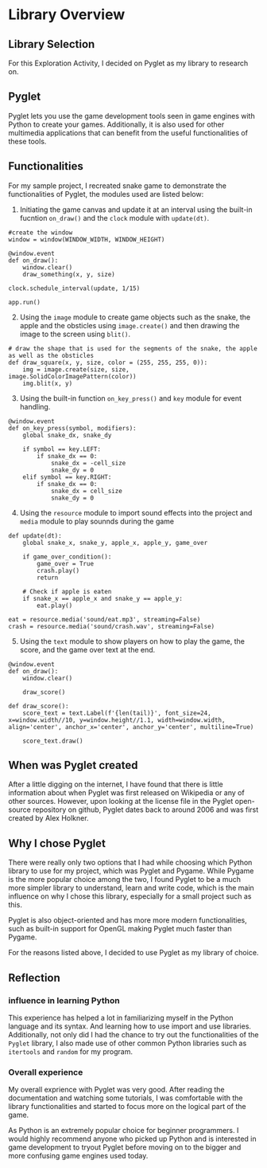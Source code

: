 # Library Overview

## Library Selection

For this Exploration Activity, I decided on Pyglet as my library to research on. 

## Pyglet

Pyglet lets you use the game development tools seen in game engines with Python to create your games. Additionally, it is also used for other multimedia applications that can benefit from the useful functionalities of these tools.

## Functionalities

For my sample project, I recreated snake game to demonstrate the functionalities of Pyglet, the modules used are listed below:

1. Initiating the game canvas and update it at an interval using the built-in fucntion `on_draw()` and the `clock` module with `update(dt)`.

```
#create the window
window = window(WINDOW_WIDTH, WINDOW_HEIGHT)

@window.event
def on_draw():
    window.clear()
    draw_something(x, y, size)

clock.schedule_interval(update, 1/15)

app.run()
```

2. Using the `image` module to create game objects such as the snake, the apple and the obsticles using `image.create()` and then drawing the image to the screen using `blit()`.

```
# draw the shape that is used for the segments of the snake, the apple as well as the obsticles
def draw_square(x, y, size, color = (255, 255, 255, 0)):
    img = image.create(size, size, image.SolidColorImagePattern(color))
    img.blit(x, y)
```

3. Using the built-in function `on_key_press()` and `key` module for event handling.

```
@window.event
def on_key_press(symbol, modifiers):
    global snake_dx, snake_dy

    if symbol == key.LEFT:
        if snake_dx == 0:
            snake_dx = -cell_size
            snake_dy = 0
    elif symbol == key.RIGHT:
        if snake_dx == 0:
            snake_dx = cell_size
            snake_dy = 0
```
4. Using the `resource` module to import sound effects into the project and `media` module to play sounnds during the game

```
def update(dt):
    global snake_x, snake_y, apple_x, apple_y, game_over
    
    if game_over_condition():
        game_over = True
        crash.play()
        return

    # Check if apple is eaten
    if snake_x == apple_x and snake_y == apple_y:
        eat.play()

eat = resource.media('sound/eat.mp3', streaming=False)
crash = resource.media('sound/crash.wav', streaming=False)
```

5. Using the `text` module to show players on how to play the game, the score, and the game over text at the end.

```
@window.event
def on_draw():
    window.clear()

    draw_score()

def draw_score():
    score_text = text.Label(f'{len(tail)}', font_size=24, x=window.width//10, y=window.height//1.1, width=window.width, align='center', anchor_x='center', anchor_y='center', multiline=True)

    score_text.draw()
```
## When was Pyglet created

After a little digging on the internet, I have found that there is little information about when Pyglet was first released on Wikipedia or any of other sources. However, upon looking at the license file in the Pyglet open-source repository on github, Pyglet dates back to around 2006 and was first created by Alex Holkner.

## Why I chose Pyglet

There were really only two options that I had while choosing which Python library to use for my project, which was Pyglet and Pygame. While Pygame is the more popular choice among the two, I found Pyglet to be a much more simpler library to understand, learn and write code, which is the main influence on why I chose this library, especially for a small project such as this.

Pyglet is also object-oriented and has more more modern functionalities, such as built-in support for OpenGL making Pyglet much faster than Pygame.

For the reasons listed above, I decided to use Pyglet as my library of choice.

## Reflection

### influence in learning Python

This experience has helped a lot in familiarizing myself in the Python language and its syntax. And learning how to use import and use libraries. Additionally, not only did I had the chance to try out the functionalities of the `Pyglet` library, I also made use of other common Python libraries such as `itertools` and `random` for my program.

### Overall experience

My overall exprience with Pyglet was very good. After reading the documentation and watching some tutorials, I was comfortable with the library functionalities and started to focus more on the logical part of the game.

As Python is an extremely popular choice for beginner programmers. I would highly recommend anyone who picked up Python and is interested in game development to tryout Pyglet before moving on to the bigger and more confusing game engines used today.



